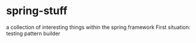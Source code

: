 # spring-stuff
a collection of interesting things within the spring framework
First situation: testing pattern builder
